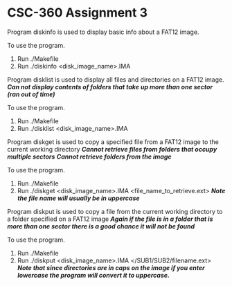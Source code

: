 # CSC-360 Assignment 3

Program diskinfo is used to display basic info about a FAT12 image.

To use the program.
1. Run ./Makefile
2. Run ./diskinfo <disk_image_name>.IMA

Program disklist is used to display all files and directories on a FAT12 image.
***Can not display contents of folders that take up more than one sector (ran out of time)***

To use the program.
1. Run ./Makefile
2. Run ./disklist <disk_image_name>.IMA

Program diskget is used to copy a specified file from a FAT12 image to the current working directory
***Cannot retrieve files from folders that occupy multiple sectors***
***Cannot retrieve folders from the image***

To use the program.
1. Run ./Makefile
2. Run ./diskget <disk_image_name>.IMA <file_name_to_retrieve.ext>
***Note the file name will usually be in uppercase***

Program diskput is used to copy a file from the current working directory to a folder specified on a FAT12 image
***Again if the file is in a folder that is more than one sector there is a good chance it will not be found***

To use the program.
1. Run ./Makefile
2. Run ./diskput <disk_image_name>.IMA </SUB1/SUB2/filename.ext>
***Note that since directories are in caps on the image if you enter lowercase the program will convert it to
   uppercase.***

